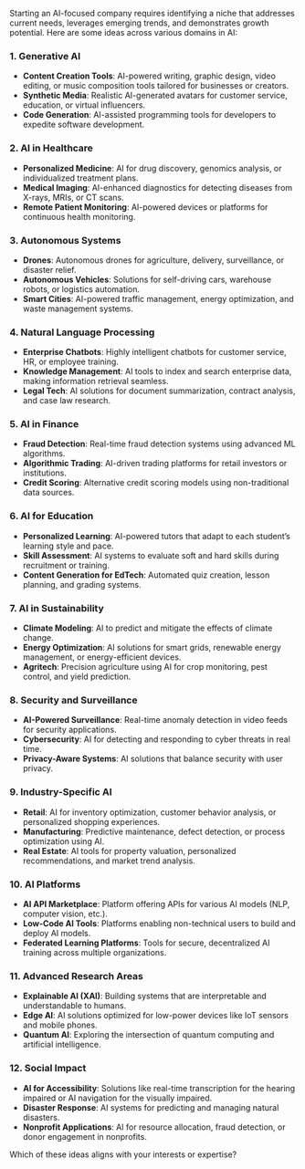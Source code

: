 Starting an AI-focused company requires identifying a niche that addresses current needs, leverages emerging trends, and demonstrates growth potential. Here are some ideas across various domains in AI:

### **1. Generative AI**

- **Content Creation Tools**: AI-powered writing, graphic design, video editing, or music composition tools tailored for businesses or creators.
- **Synthetic Media**: Realistic AI-generated avatars for customer service, education, or virtual influencers.
- **Code Generation**: AI-assisted programming tools for developers to expedite software development.

### **2. AI in Healthcare**

- **Personalized Medicine**: AI for drug discovery, genomics analysis, or individualized treatment plans.
- **Medical Imaging**: AI-enhanced diagnostics for detecting diseases from X-rays, MRIs, or CT scans.
- **Remote Patient Monitoring**: AI-powered devices or platforms for continuous health monitoring.

### **3. Autonomous Systems**

- **Drones**: Autonomous drones for agriculture, delivery, surveillance, or disaster relief.
- **Autonomous Vehicles**: Solutions for self-driving cars, warehouse robots, or logistics automation.
- **Smart Cities**: AI-powered traffic management, energy optimization, and waste management systems.

### **4. Natural Language Processing**

- **Enterprise Chatbots**: Highly intelligent chatbots for customer service, HR, or employee training.
- **Knowledge Management**: AI tools to index and search enterprise data, making information retrieval seamless.
- **Legal Tech**: AI solutions for document summarization, contract analysis, and case law research.

### **5. AI in Finance**

- **Fraud Detection**: Real-time fraud detection systems using advanced ML algorithms.
- **Algorithmic Trading**: AI-driven trading platforms for retail investors or institutions.
- **Credit Scoring**: Alternative credit scoring models using non-traditional data sources.

### **6. AI for Education**

- **Personalized Learning**: AI-powered tutors that adapt to each student’s learning style and pace.
- **Skill Assessment**: AI systems to evaluate soft and hard skills during recruitment or training.
- **Content Generation for EdTech**: Automated quiz creation, lesson planning, and grading systems.

### **7. AI in Sustainability**

- **Climate Modeling**: AI to predict and mitigate the effects of climate change.
- **Energy Optimization**: AI solutions for smart grids, renewable energy management, or energy-efficient devices.
- **Agritech**: Precision agriculture using AI for crop monitoring, pest control, and yield prediction.

### **8. Security and Surveillance**

- **AI-Powered Surveillance**: Real-time anomaly detection in video feeds for security applications.
- **Cybersecurity**: AI for detecting and responding to cyber threats in real time.
- **Privacy-Aware Systems**: AI solutions that balance security with user privacy.

### **9. Industry-Specific AI**

- **Retail**: AI for inventory optimization, customer behavior analysis, or personalized shopping experiences.
- **Manufacturing**: Predictive maintenance, defect detection, or process optimization using AI.
- **Real Estate**: AI tools for property valuation, personalized recommendations, and market trend analysis.

### **10. AI Platforms**

- **AI API Marketplace**: Platform offering APIs for various AI models (NLP, computer vision, etc.).
- **Low-Code AI Tools**: Platforms enabling non-technical users to build and deploy AI models.
- **Federated Learning Platforms**: Tools for secure, decentralized AI training across multiple organizations.

### **11. Advanced Research Areas**

- **Explainable AI (XAI)**: Building systems that are interpretable and understandable to humans.
- **Edge AI**: AI solutions optimized for low-power devices like IoT sensors and mobile phones.
- **Quantum AI**: Exploring the intersection of quantum computing and artificial intelligence.



### **12. Social Impact**

- **AI for Accessibility**: Solutions like real-time transcription for the hearing impaired or AI navigation for the visually impaired.
- **Disaster Response**: AI systems for predicting and managing natural disasters.
- **Nonprofit Applications**: AI for resource allocation, fraud detection, or donor engagement in nonprofits.

Which of these ideas aligns with your interests or expertise?
